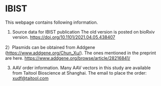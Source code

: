 # IBIST
This webpage contains following information.
1) Source data for IBIST publication
The old version is posted on bioRxiv version. https://doi.org/10.1101/2021.04.05.438407

2）Plasmids can be obtained from Addgene (https://www.addgene.org/Chun_Xu/).
The ones mentioned in the preprint are here. https://www.addgene.org/browse/article/28216841/

3) AAV order information.
Many AAV vectors in this study are available from Taitool Bioscience at Shanghai.
The email to place the order: xudf@taitool.com
